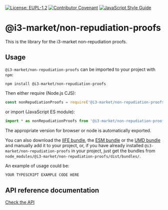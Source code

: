 [![License: EUPL-1.2](https://img.shields.io/badge/license-EUPL--1.2-green.svg)](LICENSE)
[![Contributor Covenant](https://img.shields.io/badge/Contributor%20Covenant-2.1-4baaaa.svg)](CODE_OF_CONDUCT.md)
[![JavaScript Style Guide](https://img.shields.io/badge/code_style-standard-brightgreen.svg)](https://standardjs.com)


# @i3-market/non-repudiation-proofs

This is the library for the i3-market non-repudiation proofs.

## Usage

`@i3-market/non-repudiation-proofs` can be imported to your project with `npm`:

```console
npm install @i3-market/non-repudiation-proofs
```

Then either require (Node.js CJS):

```javascript
const nonRepudiationProofs = require('@i3-market/non-repudiation-proofs')
```

or import (JavaScript ES module):

```javascript
import * as nonRepudiationProofs from '@i3-market/non-repudiation-proofs'
```

The appropriate version for browser or node is automatically exported.

You can also download the [IIFE bundle](https://gitlab.com/i3-market/code/wp3/t3.3/non-repudiable-exchange/non-repudiable-proofs/-/raw/master/dist/dist/bundles/iife.js?inline=false), the [ESM bundle](https://gitlab.com/i3-market/code/wp3/t3.3/non-repudiable-exchange/non-repudiable-proofs/-/raw/master/dist/dist/bundles/esm.min.js?inline=false) or the [UMD bundle](https://gitlab.com/i3-market/code/wp3/t3.3/non-repudiable-exchange/non-repudiable-proofs/-/raw/master/dist/dist/bundles/umd.js?inline=false) and manually add it to your project, or, if you have already installed `@i3-market/non-repudiation-proofs` in your project, just get the bundles from `node_modules/@i3-market/non-repudiation-proofs/dist/bundles/`.

An example of usage could be:

```typescript
YOUR TYPESCRIPT EXAMPLE CODE HERE
```

## API reference documentation

[Check the API](./docs/API.md)
